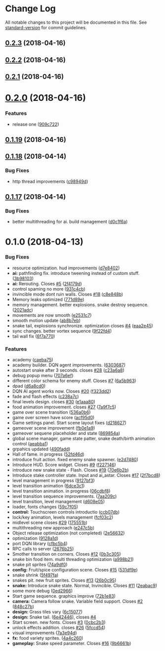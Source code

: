 # Change Log

All notable changes to this project will be documented in this file. See [standard-version](https://github.com/conventional-changelog/standard-version) for commit guidelines.

<a name="0.2.3"></a>
## [0.2.3](https://github.com/ilyaev/godot-snake/compare/v0.2.2...v0.2.3) (2018-04-16)



<a name="0.2.2"></a>
## [0.2.2](https://github.com/ilyaev/godot-snake/compare/v0.2.1...v0.2.2) (2018-04-16)



<a name="0.2.1"></a>
## [0.2.1](https://github.com/ilyaev/godot-snake/compare/v0.2.0...v0.2.1) (2018-04-16)



<a name="0.2.0"></a>
# [0.2.0](https://github.com/ilyaev/godot-snake/compare/v0.1.19...v0.2.0) (2018-04-16)


### Features

* release one ([909c722](https://github.com/ilyaev/godot-snake/commit/909c722))



<a name="0.1.19"></a>
## [0.1.19](https://github.com/ilyaev/godot-snake/compare/v0.1.18...v0.1.19) (2018-04-16)



<a name="0.1.18"></a>
## [0.1.18](https://github.com/ilyaev/godot-snake/compare/v0.1.17...v0.1.18) (2018-04-14)


### Bug Fixes

* http thread improvements ([c98949d](https://github.com/ilyaev/godot-snake/commit/c98949d))



<a name="0.1.17"></a>
## [0.1.17](https://github.com/ilyaev/godot-snake/compare/v0.1.0...v0.1.17) (2018-04-14)


### Bug Fixes

* better multithreading for ai. build management ([d0c1f6a](https://github.com/ilyaev/godot-snake/commit/d0c1f6a))



<a name="0.1.0"></a>
# 0.1.0 (2018-04-13)


### Bug Fixes

* resource optimization. hud improvements ([d7e8402](https://github.com/ilyaev/godot-snake/commit/d7e8402))
* **ai:** pathfinding fix. introduce tweening instead of custom stuff. ([3b98103](https://github.com/ilyaev/godot-snake/commit/3b98103))
* **ai:** Rerouting. Closes [#5](https://github.com/ilyaev/godot-snake/issues/5) ([2f4179d](https://github.com/ilyaev/godot-snake/commit/2f4179d))
* control spaming no more ([931c4cb](https://github.com/ilyaev/godot-snake/commit/931c4cb))
* invincible mode dont ruin walls. Closes  [#18](https://github.com/ilyaev/godot-snake/issues/18) ([c8e848b](https://github.com/ilyaev/godot-snake/commit/c8e848b))
* Memory leaks optimized ([771d89e](https://github.com/ilyaev/godot-snake/commit/771d89e))
* memory management. better explosions. snake destroy sequence. ([2021adc](https://github.com/ilyaev/godot-snake/commit/2021adc))
* movements are now smooth ([e2531c7](https://github.com/ilyaev/godot-snake/commit/e2531c7))
* smooth motion update ([ab8b7eb](https://github.com/ilyaev/godot-snake/commit/ab8b7eb))
* snake tail, explosions synchronize. optimization closes [#4](https://github.com/ilyaev/godot-snake/issues/4) ([eaa2e45](https://github.com/ilyaev/godot-snake/commit/eaa2e45))
* sync changes. better vortex sequence ([9f22fd4](https://github.com/ilyaev/godot-snake/commit/9f22fd4))
* tail wall fix ([6f7a770](https://github.com/ilyaev/godot-snake/commit/6f7a770))


### Features

* academy ([caeba75](https://github.com/ilyaev/godot-snake/commit/caeba75))
* academy builder. DQN agent improvements. ([6303687](https://github.com/ilyaev/godot-snake/commit/6303687))
* autostart snake after 3 seconds. closes [#28](https://github.com/ilyaev/godot-snake/issues/28) ([c23a6a8](https://github.com/ilyaev/godot-snake/commit/c23a6a8))
* debug popup menu ([707a6ef](https://github.com/ilyaev/godot-snake/commit/707a6ef))
* different color schema for enemy stuff. Closes [#7](https://github.com/ilyaev/godot-snake/issues/7) ([6a5b963](https://github.com/ilyaev/godot-snake/commit/6a5b963))
* dpad ([d6a8cd0](https://github.com/ilyaev/godot-snake/commit/d6a8cd0))
* DQN AI agent works now. Closes [#20](https://github.com/ilyaev/godot-snake/issues/20) ([f323dd2](https://github.com/ilyaev/godot-snake/commit/f323dd2))
* fade and flash effects ([c238a7c](https://github.com/ilyaev/godot-snake/commit/c238a7c))
* final levels design. closes [#30](https://github.com/ilyaev/godot-snake/issues/30) ([e1aaa80](https://github.com/ilyaev/godot-snake/commit/e1aaa80))
* food animation improvement. closes [#27](https://github.com/ilyaev/godot-snake/issues/27) ([7a9f7c5](https://github.com/ilyaev/godot-snake/commit/7a9f7c5))
* game over scene transition ([536a0b6](https://github.com/ilyaev/godot-snake/commit/536a0b6))
* game over screen have score ([acf95d0](https://github.com/ilyaev/godot-snake/commit/acf95d0))
* Game settings panel. Start scene layout fixes ([d218627](https://github.com/ilyaev/godot-snake/commit/d218627))
* gameover scene improvement ([fb0e1a9](https://github.com/ilyaev/godot-snake/commit/fb0e1a9))
* gameover sequene placeholder and state ([869854a](https://github.com/ilyaev/godot-snake/commit/869854a))
* global scene manager, game state patter, snake death/birth animation control ([aeabba1](https://github.com/ilyaev/godot-snake/commit/aeabba1))
* grpahics updated ([490fadd](https://github.com/ilyaev/godot-snake/commit/490fadd))
* Hall of fame. in progress ([52fd46d](https://github.com/ilyaev/godot-snake/commit/52fd46d))
* introduce fruit action. fixed enemy snake spawner. ([e2d7480](https://github.com/ilyaev/godot-snake/commit/e2d7480))
* Introduce HUD. Score widget. Closes [#9](https://github.com/ilyaev/godot-snake/issues/9) ([f227146](https://github.com/ilyaev/godot-snake/commit/f227146))
* introduce new snake state - Flash. Closes [#19](https://github.com/ilyaev/godot-snake/issues/19) ([70e6b2b](https://github.com/ilyaev/godot-snake/commit/70e6b2b))
* Introduce stake controller state. Input and ai_astar. Closes [#17](https://github.com/ilyaev/godot-snake/issues/17) ([2f7bcd8](https://github.com/ilyaev/godot-snake/commit/2f7bcd8))
* level management in progress ([9127bf3](https://github.com/ilyaev/godot-snake/commit/9127bf3))
* level transition animation ([6dce3c1](https://github.com/ilyaev/godot-snake/commit/6dce3c1))
* level transition animation. in progress ([06cdbf8](https://github.com/ilyaev/godot-snake/commit/06cdbf8))
* level transition sequence improvements. ([7aa209c](https://github.com/ilyaev/godot-snake/commit/7aa209c))
* level transition, level management ([d608e05](https://github.com/ilyaev/godot-snake/commit/d608e05))
* loader, fonts changes ([59c7f05](https://github.com/ilyaev/godot-snake/commit/59c7f05))
* **control:** Touchscreen controls introductio ([ccb07db](https://github.com/ilyaev/godot-snake/commit/ccb07db))
* lock/key animation, levels management ([fcf03c2](https://github.com/ilyaev/godot-snake/commit/fcf03c2))
* midlevel scene closes [#29](https://github.com/ilyaev/godot-snake/issues/29) ([175551b](https://github.com/ilyaev/godot-snake/commit/175551b))
* multithreading new approach ([e247c5b](https://github.com/ilyaev/godot-snake/commit/e247c5b))
* Object release optimization (not completed) ([2e56632](https://github.com/ilyaev/godot-snake/commit/2e56632))
* optimization ([9128a1d](https://github.com/ilyaev/godot-snake/commit/9128a1d))
* port DQN library ([cfbc5b4](https://github.com/ilyaev/godot-snake/commit/cfbc5b4))
* RPC calls to server ([2676b25](https://github.com/ilyaev/godot-snake/commit/2676b25))
* Smother transition on corners. Closes [#12](https://github.com/ilyaev/godot-snake/issues/12) ([0b3c305](https://github.com/ilyaev/godot-snake/commit/0b3c305))
* snake bin food item. multi threading optimization ([a998b21](https://github.com/ilyaev/godot-snake/commit/a998b21))
* snake pit sprites ([74a9df0](https://github.com/ilyaev/godot-snake/commit/74a9df0))
* **config:** Fruit/spice configuration scene. Closes [#15](https://github.com/ilyaev/godot-snake/issues/15) ([531df9e](https://github.com/ilyaev/godot-snake/commit/531df9e))
* snake shrink ([5f497fa](https://github.com/ilyaev/godot-snake/commit/5f497fa))
* snakes pit. new fruit sprites. Closes [#13](https://github.com/ilyaev/godot-snake/issues/13) ([26b0c95](https://github.com/ilyaev/godot-snake/commit/26b0c95))
* **snake:** Introduce snake state. Normal, Invincible. Closes [#11](https://github.com/ilyaev/godot-snake/issues/11) ([2eabac9](https://github.com/ilyaev/godot-snake/commit/2eabac9))
* some more debug ([0ed2966](https://github.com/ilyaev/godot-snake/commit/0ed2966))
* Start game sequence. graphics improve ([72b1e83](https://github.com/ilyaev/godot-snake/commit/72b1e83))
* **camera:** Camera follow snake. Variable field support. Closes [#2](https://github.com/ilyaev/godot-snake/issues/2) ([848c27b](https://github.com/ilyaev/godot-snake/commit/848c27b))
* **design:** Grass tiles vary ([6c15077](https://github.com/ilyaev/godot-snake/commit/6c15077))
* **design:** Snake tail. ([6e42446](https://github.com/ilyaev/godot-snake/commit/6e42446)), closes [#4](https://github.com/ilyaev/godot-snake/issues/4)
* Start screen. new fonts. Closes [#3](https://github.com/ilyaev/godot-snake/issues/3) ([0cbc2b3](https://github.com/ilyaev/godot-snake/commit/0cbc2b3))
* unlock effects addition. closes [#26](https://github.com/ilyaev/godot-snake/issues/26) ([5fccd54](https://github.com/ilyaev/godot-snake/commit/5fccd54))
* visual improvements ([7a3e94d](https://github.com/ilyaev/godot-snake/commit/7a3e94d))
* **fx:** food variety sprites. ([4a4c260](https://github.com/ilyaev/godot-snake/commit/4a4c260))
* **gameplay:** Snake speed parameter. Closes [#16](https://github.com/ilyaev/godot-snake/issues/16) ([9b6661b](https://github.com/ilyaev/godot-snake/commit/9b6661b))
